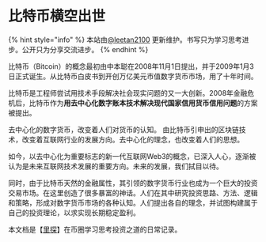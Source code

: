 # 比特币横空出世

{% hint style="info" %}
本站由[@leetan2100](https://twitter.com/leetan2100) 更新维护。书写只为学习思考进步。公开只为分享交流进步。
{% endhint %}

比特币（Bitcoin）的概念最初由中本聪在2008年11月1日提出，并于2009年1月3日正式诞生。从比特币白皮书到开创万亿美元市值数字货币市场，用了十年时间。

比特币是工程师尝试用技术手段解决社会现实问题的又一大创新。2008年金融危机后，比特币作为**用去中心化数字账本技术解决现代国家信用货币信用问题**的方案被提出。

去中心化的数字货币，改变着人们对货币的认知。 由比特币引申出的区块链技术，改变着互联网行业的发展方向。去中心化的理念，也改变着人们的思想。

如今，以去中心化为重要标志的新一代互联网Web3的概念，已深入人心，逐渐被认为是未来互联网技术发展的重要方向。未来的发展，我们拭目以待。



同时，由于比特币天然的金融属性，其引领的数字货币行业也成为一个巨大的投资交易市场。在这里创造了很多暴富的神话。人们在其中研究投资思路、方法、逻辑和策略，形成对数字货币市场的各种认知。人们提出各自的理念，并试图构建属于自己的投资理论，以求实现长期稳定盈利。

本文档是【[里探](https://twitter.com/leetan2100)】在币圈学习思考投资之道的日常记录。
